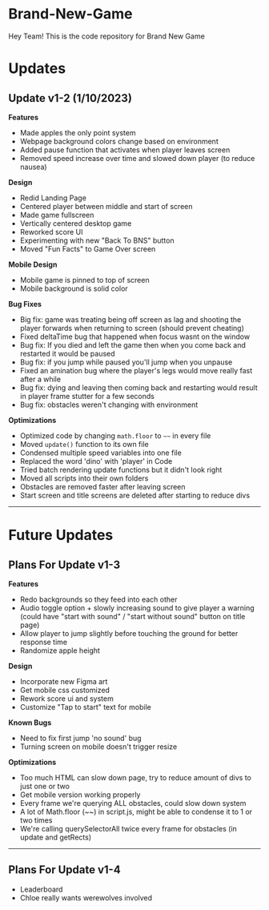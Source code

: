 ﻿# Brand-New-Game
Hey Team! This is the code repository for Brand New Game

# Updates

## Update v1-2 (1/10/2023)
**Features**
- Made apples the only point system
- Webpage background colors change based on environment
- Added pause function that activates when player leaves screen
- Removed speed increase over time and slowed down player (to reduce nausea)

**Design**
- Redid Landing Page
- Centered player between middle and start of screen
- Made game fullscreen
- Vertically centered desktop game
- Reworked score UI
- Experimenting with new "Back To BNS" button
- Moved "Fun Facts" to Game Over screen

**Mobile Design**
- Mobile game is pinned to top of screen
- Mobile background is solid color

**Bug Fixes**
- Big fix: game was treating being off screen as lag and shooting the player forwards when returning to screen (should prevent cheating)
- Fixed deltaTime bug that happened when focus wasnt on the window
- Bug fix: If you died and left the game then when you come back and restarted it would be paused
- Bug fix: if you jump while paused you'll jump when you unpause
- Fixed an amination bug where the player's legs would move really fast after a while
- Bug fix: dying and leaving then coming back and restarting would result in player frame stutter for a few seconds
- Bug fix: obstacles weren't changing with environment

**Optimizations**
- Optimized code by changing `math.floor` to `~~` in every file
- Moved `update()` function to its own file 
- Condensed multiple speed variables into one file
- Replaced the word 'dino' with 'player' in Code
- Tried batch rendering update functions but it didn't look right
- Moved all scripts into their own folders
- Obstacles are removed faster after leaving screen
- Start screen and title screens are deleted after starting to reduce divs

---

# Future Updates

## Plans For Update v1-3
**Features**
- Redo backgrounds so they feed into each other
- Audio toggle option + slowly increasing sound to give player a warning (could have "start with sound" / "start without sound" button on title page)
- Allow player to jump slightly before touching the ground for better response time
- Randomize apple height

**Design**
- Incorporate new Figma art
- Get mobile css customized
- Rework score ui and system
- Customize "Tap to start" text for mobile

**Known Bugs**
- Need to fix first jump 'no sound' bug
- Turning screen on mobile doesn't trigger resize

**Optimizations**
- Too much HTML can slow down page, try to reduce amount of divs to just one or two
- Get mobile version working properly
- Every frame we're querying ALL obstacles, could slow down system
- A lot of Math.floor (~~) in script.js, might be able to condense it to 1 or two times
- We're calling querySelectorAll twice every frame for obstacles (in update and getRects)

---

## Plans For Update v1-4
- Leaderboard
- Chloe really wants werewolves involved
